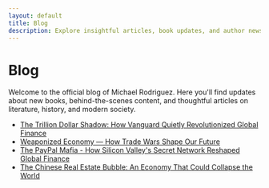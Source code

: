 ```yaml
---
layout: default
title: Blog
description: Explore insightful articles, book updates, and author news by Michael Rodriguez.
---
```


<h1>Blog</h1>

<p>Welcome to the official blog of Michael Rodriguez. Here you'll find updates about new books, behind-the-scenes content, and thoughtful articles on literature, history, and modern society.</p>

<ul>
  <li><a href="/michael-rodriguez-books/blog/the-trillion-dollar-shadow-how-vanguard-quietly-revolutionized-global-finance.html">The Trillion Dollar Shadow: How Vanguard Quietly Revolutionized Global Finance</a></li>
  <li><a href="/michael-rodriguez-books/blog/weaponized-economy.html">Weaponized Economy — How Trade Wars Shape Our Future</a></li>
  <li><a href="/michael-rodriguez-books/blog/the-paypal-mafia.html">The PayPal Mafia - How Silicon Valley's Secret Network Reshaped Global Finance</a></li>
  <li><a href="/michael-rodriguez-books/blog/chinese-real-estate-bubble.html">The Chinese Real Estate Bubble: An Economy That Could Collapse the World</a></li>
</ul>
